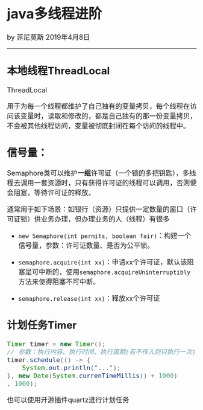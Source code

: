 <font size="4">

# java多线程进阶

by 菲尼莫斯 2019年4月8日

---

## 本地线程ThreadLocal

ThreadLocal<T>

用于为每一个线程都维护了自己独有的变量拷贝，每个线程在访问该变量时，读取和修改的，都是自己独有的那一份变量拷贝，不会被其他线程访问，变量被彻底封闭在每个访问的线程中。

## 信号量：

Semaphore类可以维护**一组**许可证（一个锁的多把钥匙），多线程去调用一套资源时，只有获得许可证的线程可以调用，否则便会阻塞，等待许可证的释放。

通常用于如下场景：如银行（资源）只提供一定数量的窗口（许可证锁）供业务办理，但办理业务的人（线程）有很多

* `new Semaphore(int permits, boolean fair)`：构建一个信号量，参数：许可证数量、是否为公平锁。

* `semaphore.acquire(int xx)`：申请xx个许可证，默认该阻塞是可中断的，使用`semaphore.acquireUninterruptibly`方法来使得阻塞不可中断。

* `semaphore.release(int xx)`：释放xx个许可证

## 计划任务Timer

```java
Timer timer = new Timer();
// 参数：执行内容、执行时间、执行周期(若不传入则只执行一次)
timer.schedule(() -> {
    System.out.println("...");
}, new Date(System.currenTimeMillis() + 1000)
, 1000);
```

也可以使用开源插件quartz进行计划任务


</font>
